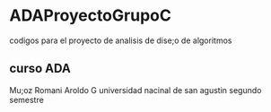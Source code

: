 # ADAProyectoGrupoC
codigos para el proyecto de analisis de dise;o de algoritmos

## curso ADA
Mu;oz Romani Aroldo G
universidad nacinal de san agustin 
segundo semestre 

